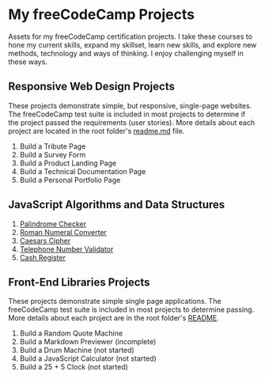 # My freeCodeCamp Projects
Assets for my freeCodeCamp certification projects.
I take these courses to hone my current skills, expand my skillset, learn new skills, and explore new methods, technology and ways of thinking. I enjoy challenging myself in these ways.

## Responsive Web Design Projects
These projects demonstrate simple, but responsive, single-page websites. The freeCodeCamp test suite is included in most projects to determine if the project passed the requirements (user stories).
More details about each project are located in the root folder's [readme.md](Responsive%20Web%20Design%20Projects#responsive-web-design-projects) file.
1. Build a Tribute Page
2. Build a Survey Form
3. Build a Product Landing Page
4. Build a Technical Documentation Page
5. Build a Personal Portfolio Page

## JavaScript Algorithms and Data Structures
1. [Palindrome Checker](JavaScript%20Algorithms%20and%20Data%20Structures/Palindrome%20Checker#readme)
2. [Roman Numeral Converter](JavaScript%20Algorithms%20and%20Data%20Structures/Roman%20Numeral%20Converter#readme)
3. [Caesars Cipher](JavaScript%20Algorithms%20and%20Data%20Structures/Caesars%20Cipher#readme)
4. [Telephone Number Validator](JavaScript%20Algorithms%20and%20Data%20Structures/Telephone%20Number%20Validator#readme)
5. [Cash Register](JavaScript%20Algorithms%20and%20Data%20Structures/Cash%20Register#readme)

## Front-End Libraries Projects
These projects demonstrate simple single page applications. The freeCodeCamp test suite is included in most projects to determine passing.
More details about each project are in the root folder's [README](Front%20End%20Libraries%20Projects#Front-End%20Libraries%20Projects).
1. Build a Random Quote Machine
2. Build a Markdown Previewer (incomplete)
3. Build a Drum Machine (not started)
4. Build a JavaScript Calculator (not started)
5. Build a 25 + 5 Clock (not started)
